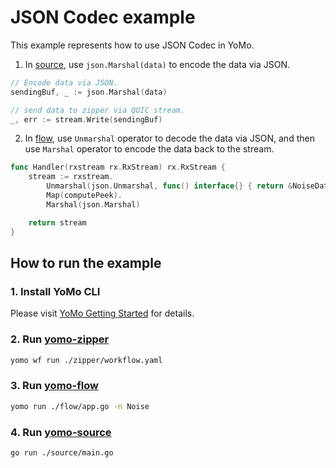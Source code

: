 # JSON Codec example

This example represents how to use JSON Codec in YoMo.

1. In [source](https://yomo.run/source), use `json.Marshal(data)` to encode the data via JSON.

```go
// Encode data via JSON.
sendingBuf, _ := json.Marshal(data)

// send data to zipper via QUIC stream.
_, err := stream.Write(sendingBuf)
```

2. In [flow](https://yomo.run/flow), use `Unmarshal` operator to decode the data via JSON, and then use `Marshal` operator to encode the data back to the stream.

```go
func Handler(rxstream rx.RxStream) rx.RxStream {
	stream := rxstream.
		Unmarshal(json.Unmarshal, func() interface{} { return &NoiseData{} }).
		Map(computePeek).
		Marshal(json.Marshal)

	return stream
}
```

## How to run the example

### 1. Install YoMo CLI

Please visit [YoMo Getting Started](https://github.com/yomorun/yomo#1-install-cli) for details.

### 2. Run [yomo-zipper](https://yomo.run/zipper)

```bash
yomo wf run ./zipper/workflow.yaml
```

### 3. Run [yomo-flow](https://yomo.run/flow)

```bash
yomo run ./flow/app.go -n Noise
```

### 4. Run [yomo-source](https://yomo.run/source)

```bash
go run ./source/main.go
```

